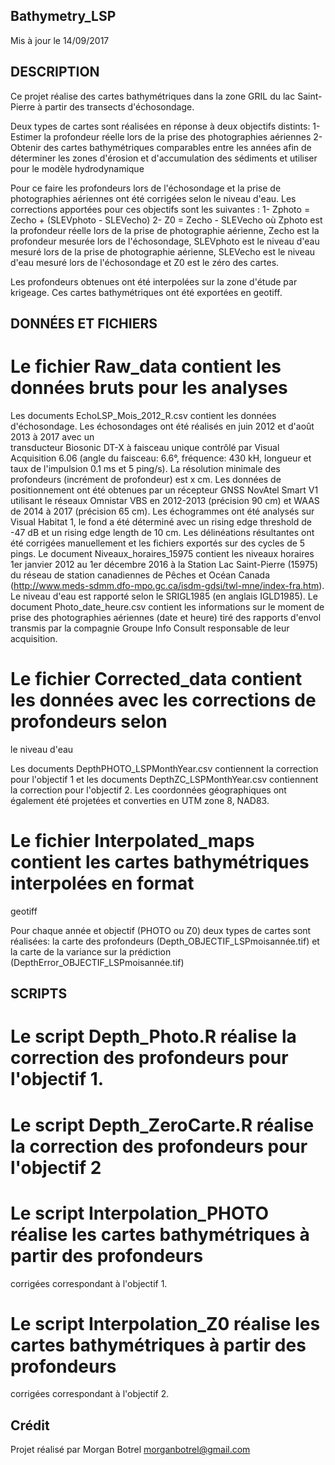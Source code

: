 ## Bathymetry_LSP ##
Mis à jour le 14/09/2017

## DESCRIPTION ##

Ce projet réalise des cartes bathymétriques dans la zone GRIL du lac Saint-Pierre 
à partir des transects d'échosondage.  

Deux types de cartes sont réalisées en réponse à deux objectifs distints:
1- Estimer la profondeur réelle lors de la prise des photographies aériennes 
2- Obtenir des cartes bathymétriques comparables entre les années afin de déterminer les 
zones d'érosion et d'accumulation des sédiments et utiliser pour le modèle hydrodynamique

Pour ce faire les profondeurs lors de l'échosondage et la prise de photographies aériennes
ont été corrigées selon le niveau d'eau. Les corrections apportées pour ces objectifs
sont les suivantes :
1- Zphoto = Zecho + (SLEVphoto - SLEVecho)
2- Z0 = Zecho - SLEVecho
où Zphoto est la profondeur réelle lors de la prise de photographie aérienne, 
Zecho est la profondeur mesurée lors de l'échosondage,
SLEVphoto est le niveau d'eau mesuré lors de la prise de photographie aérienne,
SLEVecho est le niveau d'eau mesuré lors de l'échosondage
et Z0 est le zéro des cartes.

Les profondeurs obtenues ont été interpolées sur la zone d'étude par krigeage. Ces cartes 
bathymétriques ont été exportées en geotiff.

## DONNÉES ET FICHIERS ##

# Le fichier Raw_data contient les données bruts pour les analyses

Les documents EchoLSP_Mois_2012_R.csv contient les données d'échosondage. 
Les échosondages ont été réalisés en juin 2012 et d'août 2013 à 2017 avec un  
transducteur Biosonic DT-X  à faisceau unique contrôlé par Visual Acquisition 6.06 
(angle du faisceau: 6.6°, fréquence: 430 kH, longueur et taux de l'impulsion 0.1 ms et 
5 ping/s). La résolution minimale des profondeurs (incrément de profondeur) est x cm.
Les données de positionnement ont été obtenues par un récepteur GNSS NovAtel 
Smart V1 utilisant le réseaux Omnistar VBS en 2012-2013 (précision 90 cm) et WAAS de 2014 
à 2017 (précision 65 cm). Les échogrammes ont été analysés sur Visual Habitat 1, le fond 
a été déterminé avec un rising edge threshold de -47 dB et un rising edge length de 10 cm. 
Les délinéations résultantes ont été corrigées manuellement et les fichiers exportés sur 
des cycles de 5 pings. 
Le document Niveaux_horaires_15975 contient les niveaux horaires 1er janvier 2012 au 1er 
décembre 2016 à la Station Lac Saint-Pierre (15975) du réseau de station canadiennes de 
Pêches et Océan Canada (http://www.meds-sdmm.dfo-mpo.gc.ca/isdm-gdsi/twl-mne/index-fra.htm).
Le niveau d'eau est rapporté selon le SRIGL1985 (en anglais IGLD1985).
Le document Photo_date_heure.csv contient les informations sur le moment de prise des
photographies aériennes (date et heure) tiré des rapports d'envol transmis par la compagnie
Groupe Info Consult responsable de leur acquisition. 

# Le fichier Corrected_data contient les données avec les corrections de profondeurs selon 
le niveau d'eau

Les documents DepthPHOTO_LSPMonthYear.csv contiennent la correction pour l'objectif 1 et
les documents DepthZC_LSPMonthYear.csv contiennent la correction pour l'objectif 2.
Les coordonnées géographiques ont également été projetées et converties en UTM zone 8, 
NAD83.

# Le fichier Interpolated_maps contient les cartes bathymétriques interpolées en format 
geotiff

Pour chaque année et objectif (PHOTO ou Z0) deux types de cartes sont réalisées: 
la carte des profondeurs (Depth_OBJECTIF_LSPmoisannée.tif)
et la carte de la variance sur la prédiction (DepthError_OBJECTIF_LSPmoisannée.tif)

## SCRIPTS ##

# Le script Depth_Photo.R réalise la correction des profondeurs pour l'objectif 1.
# Le script Depth_ZeroCarte.R réalise la correction des profondeurs pour l'objectif 2
# Le script Interpolation_PHOTO réalise les cartes bathymétriques à partir des profondeurs 
corrigées correspondant à l'objectif 1.
# Le script Interpolation_Z0 réalise les cartes bathymétriques à partir des profondeurs 
corrigées correspondant à l'objectif 2.


## Crédit ##

Projet réalisé par Morgan Botrel
morganbotrel@gmail.com
